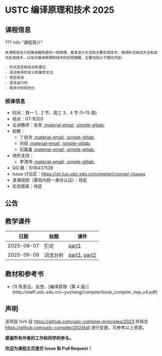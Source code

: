 # USTC 编译原理和技术 2025

## 课程信息

??? info "课程简介"

    本课程旨在介绍编译器构造的一般原理、基本设计方法和主要实现技术，强调形式描述方法和自动生成技术，以及对编译原理和技术的宏观理解，主要包括以下理论内容:

    - 形式语言和自动机理论
    - 语法制导的定义和属性文法
    - 类型系统
    - 语言运行时
    - 程序分析和优化

### 授课信息

- 时间：周一 1、2 节，周三 3、4 节 (1~15 周)
- 地点：GT-B203
- 主讲教师：张昱 [:material-email:](mailto:yuzhang@ustc.edu.cn) [:simple-gitlab:](https://git.lug.ustc.edu.cn/yuzhang)
- 助教：
  - 丁伯尧 [:material-email:](mailto:via@mail.ustc.edu.cn) [:simple-gitlab:](https://git.lug.ustc.edu.cn/dby)
  - 刘硕 [:material-email:](mailto:zkdliushuo@mail.ustc.edu.cn) [:simple-gitlab:](https://git.lug.ustc.edu.cn/liushuo_ustc)
  - 石磊鑫 [:material-email:](mailto:slx_ustc@mail.ustc.edu.cn) [:simple-gitlab:](https://git.lug.ustc.edu.cn/shilx)
- 场外支持：
  - 李清伟 [:material-email:](mailto:lqw332664203@mail.ustc.edu.cn) [:simple-gitlab:](https://git.lug.ustc.edu.cn/Lslightly)
- QQ 群：1016437528
- Issue 讨论区：<https://git.lug.ustc.edu.cn/compiler/course/-/issues>
- 录课视频（需校内统一身份认证）：待定
- 实验框架：待定

## 公告

## 教学课件

| 日期       | 标题     | 课件                                                                                           |
| ---------- | -------- | ---------------------------------------------------------------------------------------------- |
| 2025-09-07 | 引论     | [part1](./slides/01-intro.pdf)                                                                 |
| 2025-09-09 | 词法分析 | [part1](./slides/02-lexicalAnalysis-Part1.pdf), [part2](./slides/02-lexicalAnalysis-Part2.pdf) |

## 教材和参考书

- <div id='textbook'></div>[1] 陈意云、张昱，[编译原理（第 4 版）](http://staff.ustc.edu.cn/~yuzhang/compiler/book_compiler_hep_v4.pdf)

## 声明

该项目 fork 自 <https://github.com/ustc-compiler-principles/2023> 并结合 <https://github.com/ustc-compiler/2024fall> 进行变更。可参考以上资源。

**感谢所有作者的工作和同学的参与。**

**欢迎为课程主页提交 Issue 和 Pull Request！**
